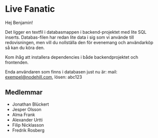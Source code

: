 # Live Fanatic

Hej Benjamin! 

Det ligger en textfil i databasmappen i backend-projektet med lite SQL inserts. Databas-filen har redan lite data i sig som vi använde till redovisningen, men vill du nollställa den för evenemang och användarköp så kan du köra den.

Kom ihåg att installera dependencies i både backendprojektet och frontenden.

Enda användaren som finns i databasen just nu är:
mail: exempel@nodehill.com,
lösen: abc123

## Medlemmar
- Jonathan Blückert
- Jesper Olsson
- Alma Frank
- Alexander Urtti
- Filip Nicklasson
- Fredrik Rosberg
